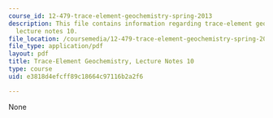 ```yaml
---
course_id: 12-479-trace-element-geochemistry-spring-2013
description: This file contains information regarding trace-element geochemistry,
  lecture notes 10.
file_location: /coursemedia/12-479-trace-element-geochemistry-spring-2013/e3818d4efcff89c18664c97116b2a2f6_MIT12_479S13_lec10.pdf
file_type: application/pdf
layout: pdf
title: Trace-Element Geochemistry, Lecture Notes 10
type: course
uid: e3818d4efcff89c18664c97116b2a2f6

---
```

None